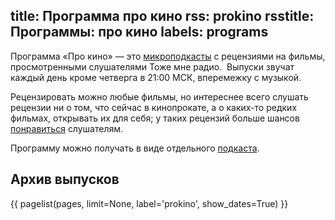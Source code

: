 title: Программа про кино
rss: prokino
rsstitle: Программы: про кино
labels: programs
---
Программа «Про кино» — это [микроподкасты](/programs/mcast/) с рецензиями на
фильмы, просмотренными слушателями Тоже мне радио.  Выпуски звучат каждый день
кроме четверга в 21:00 МСК, вперемежку с музыкой.

Рецензировать можно любые фильмы, но интереснее всего слушать рецензии ни о том,
что сейчас в кинопрокате, а о каких-то редких фильмах, открывать их для себя; у
таких рецензий больше шансов [понравиться](/jabber.html) слушателям.

Программу можно получать в виде отдельного [подкаста](subscription.html#rss).


## Архив выпусков

{{ pagelist(pages, limit=None, label='prokino', show_dates=True) }}

